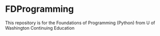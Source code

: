 # FDProgramming
This repository is for the Foundations of Programming (Python) from U of Washington Continuing Education
